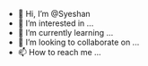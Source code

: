 - 👋 Hi, I’m @Syeshan
- 👀 I’m interested in ...
- 🌱 I’m currently learning ...
- 💞️ I’m looking to collaborate on ...
- 📫 How to reach me ...

<!---
Syeshan/Syeshan is a ✨ special ✨ repository because its `README.md` (this file) appears on your GitHub profile.
You can click the Preview link to take a look at your changes.
--->
